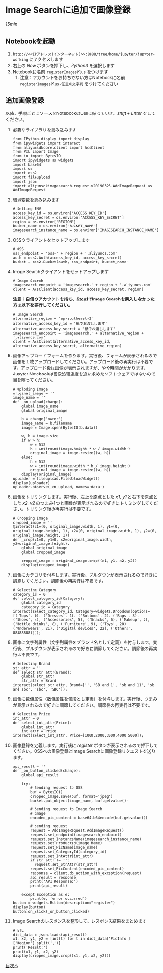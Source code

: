 # Image Searchに追加で画像登録
###### 15min

## Notebookを起動
1. `http://<<IPアドレス(インターネット)>>:8888/tree/home/jupyter/jupyter-working` にアクセスします
1. 右上の *New* ボタンを押下し、*Python3* を選択します
1. Notebookに名前 `registerImagesPlus` をつけます
    1. 注意：アカウントをお持ちでない方はNotebookに名前 `registerImagesPlus-任意の文字列` をつけてください

## 追加画像登録
以降、手順ごとにソースをNotebookのCellに貼っていき、*shift + Enter* をしてください。
1. 必要なライブラリを読み込みます
    ```
    from IPython.display import display
    from ipywidgets import interact
    from aliyunsdkcore.client import AcsClient
    from PIL import Image
    from io import BytesIO
    import ipywidgets as widgets
    import base64
    import os
    import oss2
    import fileupload
    import json
    import aliyunsdkimagesearch.request.v20190325.AddImageRequest as AddImageRequest
    ```
1. 環境変数を読み込みます
    ```
    # Setting ENV
    access_key_id = os.environ['ACCESS_KEY_ID']
    access_key_secret = os.environ['ACCESS_KEY_SECRET']
    region = os.environ['REGION']
    bucket_name = os.environ['BUCKET_NAME']
    imagesearch_instance_name = os.environ['IMAGESEARCH_INSTANCE_NAME']
    ```
1. OSSクライアントをセットアップします
    ```
    # OSS
    oss_endpoint = 'oss-' + region + '.aliyuncs.com'
    auth = oss2.Auth(access_key_id, access_key_secret)
    bucket = oss2.Bucket(auth, oss_endpoint, bucket_name)
    ```
1. Image Searchクライアントをセットアップします
    ```
    # Image Search
    imagesearch_endpoint = 'imagesearch.' + region + '.aliyuncs.com'
    client = AcsClient(access_key_id, access_key_secret, region)
    ```
    **注意：自信のアカウントを持ち、[Step1](Step1.md)でImage Searchを購入しなかった方は以下を実行してください。**
    ```
    # Image Search
    alternative_region = 'ap-southeast-2'
    alternative_access_key_id = '紙でお渡しします'
    alternative_access_key_secret = '紙でお渡しします'
    imagesearch_endpoint = 'imagesearch.' + alternative_region + '.aliyuncs.com'
    client = AcsClient(alternative_access_key_id, alternative_access_key_secret, alternative_region)
    ```
1. 画像アップロードフォームを作ります。実行後、フォームが表示されるので画像を１枚アップロードしてください。アップロード後の再実行は不要です。アップロード後は画像が表示されますが、やや時間がかかります。Jupyter Notebookは画像処理速度を追い求めたソフトウェアではないので目を瞑ってください。
    ```
    # Uploding Image
    original_image = ''
    image_name = ''
    def _on_upload(change):
        global image_name
        global original_image

        b = change['owner']
        image_name = b.filename
        image = Image.open(BytesIO(b.data))

        w, h = image.size
        if w > h:
            w = 512
            h = int(round(image.height * w / image.width))
            original_image = image.resize((w, h))
        else:
            h = 512
            w = int(round(image.width * h / image.height))
            original_image = image.resize((w, h))
        display(original_image)
    uploader = fileupload.FileUploadWidget()
    display(uploader)
    uploader.observe(_on_upload, names='data')
    ```
1. 画像をトリミングします。実行後、左上を原点とした *x1, y1* と右下を原点とした *x2, y2* のつまみ4つと画像が表示されるので好きにトリミングしてください。トリミング後の再実行は不要です。
    ```
    # Cropping Image
    cropped_image = ''
    @interact(x1=(0, original_image.width, 1), y1=(0, original_image.height, 1), x2=(0, original_image.width, 1), y2=(0, original_image.height, 1))
    def _crop(x1=0, y1=0, x2=original_image.width, y2=original_image.height):
        global original_image
        global cropped_image

        cropped_image = original_image.crop((x1, y1, x2, y2))
        display(cropped_image)
    ```
1. 画像にカテゴリを付与します。実行後、プルダウンが表示されるので好きに調節してください。調節後の再実行は不要です。
    ```
    # Selecting Category
    category_id = 0
    def select_category_id(Category):
        global category_id
        category_id = Category
    interact(select_category_id, Category=widgets.Dropdown(options=[('Tops', 0), ('Dresses', 1), ('Bottoms', 2), ('Bags', 3), ('Shoes', 4), ('Accessories', 5), ('Snacks', 6), ('Makeup', 7), ('Bottle drinks', 8), ('Furniture', 9), ('Toys', 20), ('Underwears', 21), ('Digital devices', 22), ('Others', 88888888)]));
    ```    
1. 画像に文字列属性（文字列属性をブランド名として定義）を付与します。実行後、プルダウンが表示されるので好きに調節してください。調節後の再実行は不要です。
    ```
    # Selecting Brand
    str_attr = ''
    def select_str_attr(Brand):
        global str_attr
        str_attr = Brand
    interact(select_str_attr, Brand=['', 'SB and 1', 'sb and 11', 'sb and sbc', 'sbc', 'SBC']);
    ```
1. 画像に数値属性（数値属性を値段とし定義）を付与します。実行後、つまみが表示されるので好きに調節してください。調節後の再実行は不要です。
    ```
    # Selecting Price
    int_attr = 0
    def select_int_attr(Price):
        global int_attr
        int_attr = Price
    interact(select_int_attr, Price=[1000,2000,3000,4000,5000]);
    ```
1. 画像登録を定義します。実行後に *register* ボタンが表示されるので押下してください。OSSへの画像登録とImage Searchに画像登録リクエストを送ります。
    ```
    api_result = ''
    def _on_button_clicked(change):
        global api_result

        try:
            # Sending request to OSS
            buf = BytesIO()
            cropped_image.save(buf, format='jpeg')    
            bucket.put_object(image_name, buf.getvalue())

            # Sending request to Image Search
            # image       
            encoded_pic_content = base64.b64encode(buf.getvalue())

            # sending request
            request = AddImageRequest.AddImageRequest()
            request.set_endpoint(imagesearch_endpoint)
            request.set_InstanceName(imagesearch_instance_name)
            request.set_ProductId(image_name)
            request.set_PicName(image_name)
            request.set_CategoryId(category_id)
            request.set_IntAttr(int_attr)
            if str_attr != '':
              request.set_StrAttr(str_attr)
            request.set_PicContent(encoded_pic_content)
            response = client.do_action_with_exception(request)
            api_result = response
            print('API Response:')
            print(api_result)

        except Exception as e:
            print(e, 'error occurred')        
    button = widgets.Button(description="register")
    display(button)
    button.on_click(_on_button_clicked)
    ```
1. Image Searchのレスポンスを整形して、レスポンス結果をまとめます
    ```
    # ETL
    dict_data = json.loads(api_result)
    x1, x2, y1, y2 = [int(t) for t in dict_data['PicInfo']['Region'].split(',')]
    print('Result:')
    print(x1, y1, x2, y2)
    display(cropped_image.crop((x1, y1, x2, y2)))
    ```


[目次へ](README.md)
